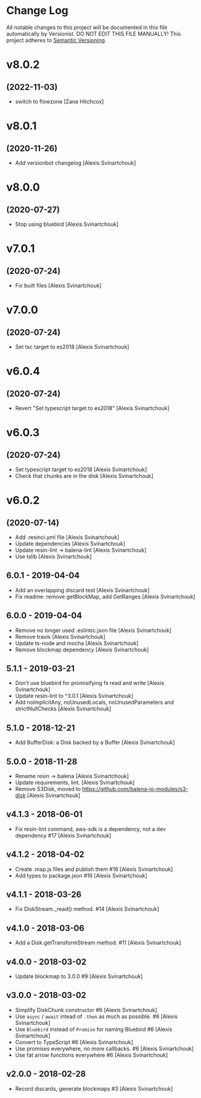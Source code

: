# Change Log

All notable changes to this project will be documented in this file
automatically by Versionist. DO NOT EDIT THIS FILE MANUALLY!
This project adheres to [Semantic Versioning](http://semver.org/).

# v8.0.2
## (2022-11-03)

* switch to flowzone [Zane Hitchcox]

# v8.0.1
## (2020-11-26)

* Add versionbot changelog [Alexis Svinartchouk]

# v8.0.0
## (2020-07-27)

* Stop using bluebird [Alexis Svinartchouk]

# v7.0.1
## (2020-07-24)

* Fix built files [Alexis Svinartchouk]

# v7.0.0
## (2020-07-24)

* Set tsc target to es2018 [Alexis Svinartchouk]

# v6.0.4
## (2020-07-24)

* Revert "Set typescript target to es2018" [Alexis Svinartchouk]

# v6.0.3
## (2020-07-24)

* Set typescript target to es2018 [Alexis Svinartchouk]
* Check that chunks are in the disk [Alexis Svinartchouk]

# v6.0.2
## (2020-07-14)

* Add .resinci.yml file [Alexis Svinartchouk]
* Update dependencies [Alexis Svinartchouk]
* Update resin-lint -> balena-lint [Alexis Svinartchouk]
* Use tslib [Alexis Svinartchouk]

## 6.0.1 - 2019-04-04

* Add an overlapping discard test [Alexis Svinartchouk]
* Fix readme: remove getBlockMap, add GetRanges [Alexis Svinartchouk]

## 6.0.0 - 2019-04-04

* Remove no longer used .eslintrc.json file [Alexis Svinartchouk]
* Remove travis [Alexis Svinartchouk]
* Update ts-node and mocha [Alexis Svinartchouk]
* Remove blockmap dependency [Alexis Svinartchouk]

## 5.1.1 - 2019-03-21

* Don't use bluebird for promisifying fs read and write [Alexis Svinartchouk]
* Update resin-lint to ^3.0.1 [Alexis Svinartchouk]
* Add noImplicitAny, noUnusedLocals, noUnusedParameters and strictNullChecks [Alexis Svinartchouk]

## 5.1.0 - 2018-12-21

* Add BufferDisk: a Disk backed by a Buffer [Alexis Svinartchouk]

## 5.0.0 - 2018-11-28

* Rename resin -> balena [Alexis Svinartchouk]
* Update requirements, lint. [Alexis Svinartchouk]
* Remove S3Disk, moved to https://github.com/balena-io-modules/s3-disk [Alexis Svinartchouk]

## v4.1.3 - 2018-06-01

* Fix resin-lint command, aws-sdk is a dependency, not a dev dependency #17 [Alexis Svinartchouk]

## v4.1.2 - 2018-04-02

* Create .map.js files and publish them #16 [Alexis Svinartchouk]
* Add types to package.json #16 [Alexis Svinartchouk]

## v4.1.1 - 2018-03-26

* Fix DiskStream._read() method. #14 [Alexis Svinartchouk]

## v4.1.0 - 2018-03-06

* Add a Disk.getTransformStream method. #11 [Alexis Svinartchouk]

## v4.0.0 - 2018-03-02

* Update blockmap to 3.0.0 #9 [Alexis Svinartchouk]

## v3.0.0 - 2018-03-02

* Simplify DiskChunk constructor #6 [Alexis Svinartchouk]
* Use `async` / `await` intead of `.then` as much as possible. #6 [Alexis Svinartchouk]
* Use `Bluebird` instead of `Promise` for naming Bluebird #6 [Alexis Svinartchouk]
* Convert to TypeScript #6 [Alexis Svinartchouk]
* Use promises everywhere, no more callbacks. #6 [Alexis Svinartchouk]
* Use fat arrow functions everywhere #6 [Alexis Svinartchouk]

## v2.0.0 - 2018-02-28

* Record discards, generate blockmaps #3 [Alexis Svinartchouk]
